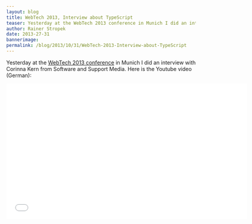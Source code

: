 ```yaml
---
layout: blog
title: WebTech 2013, Interview about TypeScript
teaser: Yesterday at the WebTech 2013 conference in Munich I did an interview with Corinna Kern from Software and Support Media. Here is the video (German).
author: Rainer Stropek
date: 2013-27-31
bannerimage: 
permalink: /blog/2013/10/31/WebTech-2013-Interview-about-TypeScript
---
```


<p xmlns="http://www.w3.org/1999/xhtml">Yesterday at the <a href="http://www.software-architects.com/devblog/2013/10/30/WebTech-Conference-Munich" target="_blank">WebTech 2013 conference</a> in Munich I did an interview with Corinna Kern from Software and Support Media. Here is the Youtube video (German):</p><iframe width="640" height="360" src="//www.youtube.com/embed/fgLDCqQrg9E?rel=0" frameborder="0" allowfullscreen="allowfullscreen" xmlns="http://www.w3.org/1999/xhtml"></iframe>